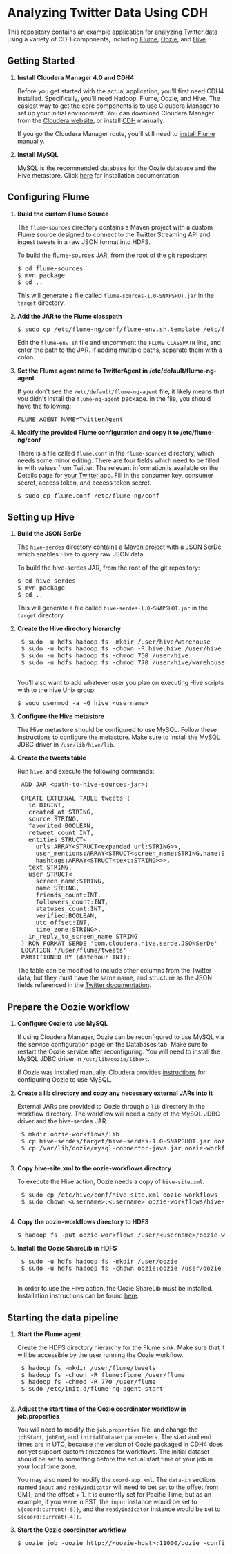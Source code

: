 Analyzing Twitter Data Using CDH
===================

This repository contains an example application for analyzing Twitter data using a variety of CDH components, including [Flume](http://flume.apache.org), [Oozie](http://incubator.apache.org/oozie), and [Hive](http://hive.apache.org).

Getting Started
---------------

1. **Install Cloudera Manager 4.0 and CDH4**

   Before you get started with the actual application, you'll first need CDH4 installed. Specifically, you'll need Hadoop, Flume, Oozie, and Hive. The easiest way to get the core components is to use Cloudera Manager to set up your initial environment. You can download Cloudera Manager from the [Cloudera website](https://ccp.cloudera.com/display/SUPPORT/Cloudera+Manager+Downloads#ClouderaManagerDownloads-ClouderaManager4.0), or install [CDH](https://ccp.cloudera.com/display/SUPPORT/CDH+Downloads#CDHDownloads-CDH4PackagesandDownloads) manually.

   If you go the Cloudera Manager route, you'll still need to [install Flume manually](https://ccp.cloudera.com/display/CDH4DOC/Flume+Installation).

2. **Install MySQL**

    MySQL is the recommended database for the Oozie database and the Hive metastore. Click [here](http://dev.mysql.com/doc/refman/5.1/en/linux-installation-native.html) for installation documentation.

Configuring Flume
------------------

1. **Build the custom Flume Source**

   The `flume-sources` directory contains a Maven project with a custom Flume source designed to connect to the Twitter Streaming API and ingest tweets in a raw JSON format into HDFS.

   To build the flume-sources JAR, from the root of the git repository:

   <pre>
   $ cd flume-sources  
   $ mvn package
   $ cd ..  
   </pre>

   This will generate a file called `flume-sources-1.0-SNAPSHOT.jar` in the `target` directory.

2. **Add the JAR to the Flume classpath**

   <pre>$ sudo cp /etc/flume-ng/conf/flume-env.sh.template /etc/flume-ng/conf/flume-env.sh</pre>
   
    Edit the `flume-env.sh` file and uncomment the `FLUME_CLASSPATH` line, and enter the path to the JAR. If adding multiple paths, separate them with a colon.

3. **Set the Flume agent name to TwitterAgent in /etc/default/flume-ng-agent**

    If you don't see the `/etc/default/flume-ng-agent` file, it likely means that you didn't install the `flume-ng-agent` package. In the file, you should have the following:

    <pre>FLUME_AGENT_NAME=TwitterAgent</pre>

4. **Modify the provided Flume configuration and copy it to /etc/flume-ng/conf**

   There is a file called `flume.conf` in the `flume-sources` directory, which needs some minor editing. There are four fields which need to be filled in with values from Twitter. The relevant information is available on the Details page for [your Twitter app](https://dev.twitter.com/apps). Fill in the consumer key, consumer secret, access token, and access token secret.

   <pre>$ sudo cp flume.conf /etc/flume-ng/conf</pre>

Setting up Hive
----------------

1. **Build the JSON SerDe**

   The `hive-serdes` directory contains a Maven project with a JSON SerDe which enables Hive to query raw JSON data.

   To build the hive-serdes JAR, from the root of the git repository:

   <pre>
   $ cd hive-serdes    
   $ mvn package  
   $ cd ..  
   </pre>

   This will generate a file called `hive-serdes-1.0-SNAPSHOT.jar` in the `target` directory.

2. **Create the Hive directory hierarchy**

    <pre>
    $ sudo -u hdfs hadoop fs -mkdir /user/hive/warehouse   
    $ sudo -u hdfs hadoop fs -chown -R hive:hive /user/hive  
    $ sudo -u hdfs hadoop fs -chmod 750 /user/hive  
    $ sudo -u hdfs hadoop fs -chmod 770 /user/hive/warehouse  
    </pre>

    You'll also want to add whatever user you plan on executing Hive scripts with to the hive Unix group:

    <pre>$ sudo usermod -a -G hive &lt;username&gt;</pre>

3. **Configure the Hive metastore**

    The Hive metastore should be configured to use MySQL. Follow these [instructions](https://ccp.cloudera.com/display/CDH4DOC/Hive+Installation#HiveInstallation-ConfiguringtheHiveMetastore) to configure the metastore. Make sure to install the MySQL JDBC driver in `/usr/lib/hive/lib`.

4. **Create the tweets table**

    Run `hive`, and execute the following commands:

    <pre>
    ADD JAR &lt;path-to-hive-sources-jar&gt;;
    
    CREATE EXTERNAL TABLE tweets (
      id BIGINT,
      created_at STRING,
      source STRING,
      favorited BOOLEAN,
      retweet_count INT,
      entities STRUCT&lt;
        urls:ARRAY&lt;STRUCT&lt;expanded_url:STRING&gt;&gt;,
        user_mentions:ARRAY&lt;STRUCT&lt;screen_name:STRING,name:STRING&gt;&gt;,
        hashtags:ARRAY&lt;STRUCT&lt;text:STRING&gt;&gt;&gt;,
      text STRING,
      user STRUCT&lt;
        screen_name:STRING,
        name:STRING,
        friends_count:INT,
        followers_count:INT,
        statuses_count:INT,
        verified:BOOLEAN,
        utc_offset:INT,
        time_zone:STRING&gt;,
      in_reply_to_screen_name STRING
    ) ROW FORMAT SERDE 'com.cloudera.hive.serde.JSONSerDe'
    LOCATION '/user/flume/tweets'
    PARTITIONED BY (datehour INT);</pre>

    The table can be modified to include other columns from the Twitter data, but they must have the same name, and structure as the JSON fields referenced in the [Twitter documentation](https://dev.twitter.com/docs/tweet-entities).

Prepare the Oozie workflow
--------------------------

1. **Configure Oozie to use MySQL**

    If using Cloudera Manager, Oozie can be reconfigured to use MySQL via the service configuration page on the Databases tab. Make sure to restart the Oozie service after reconfiguring. You will need to install the MySQL JDBC driver in `/usr/lib/oozie/libext`.

    If Oozie was installed manually, Cloudera provides [instructions](https://ccp.cloudera.com/display/CDH4DOC/Oozie+Installation#OozieInstallation-ConfiguringOozietoUseMySQL) for configuring Oozie to use MySQL.

2. **Create a lib directory and copy any necessary external JARs into it**

    External JARs are provided to Oozie through a `lib` directory in the workflow directory. The workflow will need a copy of the MySQL JDBC driver and the hive-serdes JAR.

    <pre>
    $ mkdir oozie-workflows/lib
    $ cp hive-serdes/target/hive-serdes-1.0-SNAPSHOT.jar oozie-workflows/lib
    $ cp /var/lib/oozie/mysql-connector-java.jar oozie-workflows/lib
    </pre>

3. **Copy hive-site.xml to the oozie-workflows directory**

    To execute the Hive action, Oozie needs a copy of `hive-site.xml`.

    <pre>
    $ sudo cp /etc/hive/conf/hive-site.xml oozie-workflows
    $ sudo chown &lt;username&gt;:&lt;username&gt; oozie-workflows/hive-site.xml
    </pre>

4. **Copy the oozie-workflows directory to HDFS**

    <pre>$ hadoop fs -put oozie-workflows /user/&lt;username&gt;/oozie-workflows</pre>

5. **Install the Oozie ShareLib in HDFS**

    <pre>
    $ sudo -u hdfs hadoop fs -mkdir /user/oozie
    $ sudo -u hdfs hadoop fs -chown oozie:oozie /user/oozie
    </pre>

    In order to use the Hive action, the Oozie ShareLib must be installed. Installation instructions can be found [here](https://ccp.cloudera.com/display/CDH4DOC/Oozie+Installation#OozieInstallation-InstallingtheOozieShareLibinHadoopHDFS).

Starting the data pipeline
------------------------

1. **Start the Flume agent**

    Create the HDFS directory hierarchy for the Flume sink. Make sure that it will be accessible by the user running the Oozie workflow.  
    
    <pre>
    $ hadoop fs -mkdir /user/flume/tweets
    $ hadoop fs -chown -R flume:flume /user/flume
    $ hadoop fs -chmod -R 770 /user/flume
    $ sudo /etc/init.d/flume-ng-agent start
    </pre>

2. **Adjust the start time of the Oozie coordinator workflow in job.properties**

    You will need to modify the `job.properties` file, and change the `jobStart`, `jobEnd`, and `initialDataset` parameters. The start and end times are in UTC, because the version of Oozie packaged in CDH4 does not yet support custom timezones for workflows. The initial dataset should be set to something before the actual start time of your job in your local time zone.

    You may also need to modify the `coord-app.xml`. The `data-in` sections named `input` and `readyIndicator` will need to bet set to the offset from GMT, and the offset + 1. It is currently set for Pacific Time, but as an example, if you were in EST, the `input` instance would be set to `${coord:current(-5)}`, and the `readyIndicator` instance would be set to `${coord:current(-4)}`.

3. **Start the Oozie coordinator workflow**
    
    <pre>$ oozie job -oozie http://&lt;oozie-host&gt;:11000/oozie -config oozie-workflows/job.properties -run</pre>

